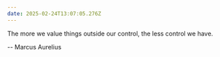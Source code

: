 ```yaml
---
date: 2025-02-24T13:07:05.276Z
---
```


The more we value things outside our control, the less control we have.

-- Marcus Aurelius